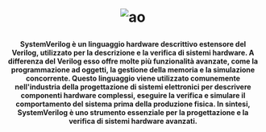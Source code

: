# <p align=center> ![ao](https://blogs.sw.siemens.com/wp-content/uploads/sites/54/2018/02/systemverilog-logo.jpg) </p>
#### <p align="center"> SystemVerilog è un linguaggio hardware descrittivo estensore del Verilog, utilizzato per la descrizione e la verifica di sistemi hardware. A differenza del Verilog esso offre molte più funzionalità avanzate, come la programmazione ad oggetti, la gestione della memoria e la simulazione concorrente. Questo linguaggio viene utilizzato comunemente nell'industria della progettazione di sistemi elettronici per descrivere componenti hardware complessi, eseguire la verifica e simulare il comportamento del sistema prima della produzione fisica. In sintesi, SystemVerilog è uno strumento essenziale per la progettazione e la verifica di sistemi hardware avanzati. </p>
